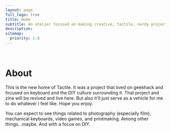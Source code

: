 ```yaml
---
layout: page
full_logo: true
title: Home
subtitle: An atelier focused on making creative, tactile, nerdy projects.
description: 
sitemap:
  priority: 1.0
---
```

<!-- <p class="describe-text"> </p> --> 
<br>

<h1> About </h1>

This is the new home of Tactile. It was a project that lived on geekhack and focused on keyboard and the DIY culture surrounding it. That project and zine will be revived and live here. But also it'll just serve as a vehicle for me to do whatever I feel like. Hope you enjoy.

You can expect to see things related to photography (especially film), mechanical keyboards, video games, and printmaking. Among other things...maybe. And with a focus on DIY.

<br>

<!-- Commenting out the Contact Me Section
<h1>Contact Me</h1>
#<br>
#<a href="mailto:contact@tactilezine.xyz"> #contact@tactilezine.xyz </a>
#<br>
#@tactilezine on Instagram
-->
<br>
<br>
<br>
<br>
<br>